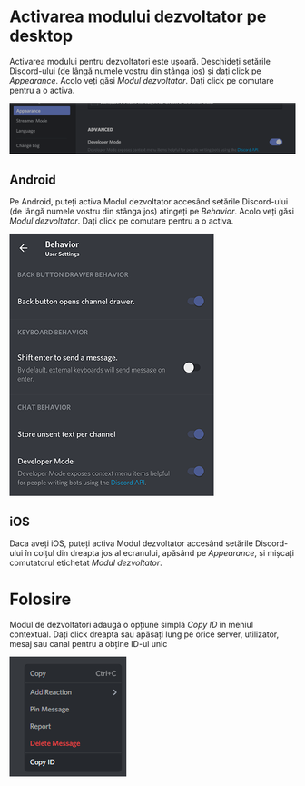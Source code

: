 <!-- TITLE: [RO] Developer Mode -->
<!-- SUBTITLE: O documentație detaliată a modului de dezvoltare Discord -->

# Activarea modului dezvoltator pe desktop
Activarea modului pentru dezvoltatori este ușoară. Deschideți setările Discord-ului (de <i class="icon-cog"></i> lângă numele vostru din stânga jos) și dați click pe *Appearance*. Acolo veți găsi *Modul dezvoltator*. Dați click pe comutare pentru a o activa. 

![Devmode Toggle](/uploads/developer-mode/devmode-toggle.png "Devmode Toggle")

## Android
Pe Android, puteți activa Modul dezvoltator accesând setările Discord-ului (de <i class="icon-cog"></i> lângă numele vostru din stânga jos) atingeți pe *Behavior*. Acolo veți găsi *Modul dezvoltator*. Dați click pe comutare pentru a o activa.

![Devmode Toggle Android](/uploads/developer-mode/devmode-toggle-android.png "Devmode Toggle Android")

## iOS 

Daca aveți iOS, puteți activa Modul dezvoltator accesând setările Discord-ului <i class="icon-cog"></i> în colțul din dreapta jos al ecranului, apăsând pe *Appearance*, și mișcați comutatorul etichetat *Modul dezvoltator*.

# Folosire
Modul de dezvoltatori adaugă o opțiune simplă *Copy ID* în meniul contextual. Dați click dreapta sau apăsați lung pe orice server, utilizator, mesaj sau canal pentru a obține ID-ul unic

![Devmode Rightclick](/uploads/developer-mode/devmode-rightclick.png "Devmode Rightclick")